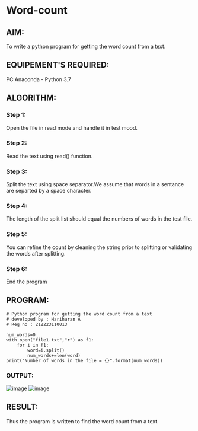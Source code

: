 # Word-count
## AIM:
To write a python program for getting the word count from a text.

## EQUIPEMENT'S REQUIRED: 
PC
Anaconda - Python 3.7

## ALGORITHM: 
### Step 1:
Open the file in read mode and handle it in test mood.

### Step 2: 
Read the text using read() function.

### Step 3: 
Split the text using space separator.We assume that words in a sentance are separted by a space character.

### Step 4:  
The length of the split list should equal the numbers of words in the test file.

### Step 5: 
You can refine the count by cleaning the string prior to splitting or validating the words after splitting.

### Step 6: 
End the program

## PROGRAM:
```
# Python program for getting the word count from a text
# developed by : Hariharan A
# Reg no : 212223110013

num_words=0
with open("file1.txt","r") as f1:
    for i in f1:
        word=i.split()
        num_words+=len(word)
print("Number of words in the file = {}".format(num_words))
```

### OUTPUT:
![image](https://github.com/hariharana59/Word-count/assets/144980130/786288af-a9e3-4971-838d-5872780fcfed)
![image](https://github.com/hariharana59/Word-count/assets/144980130/8bc58a25-53a5-441e-bc9b-d0742a9acab6)

## RESULT:
Thus the program is written to find the word count from a text.
